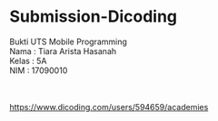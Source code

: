 # Submission-Dicoding

Bukti UTS Mobile Programming <br>
Nama : Tiara Arista Hasanah <br>
Kelas : 5A<br>
NIM : 17090010 <br><br><br>

https://www.dicoding.com/users/594659/academies
